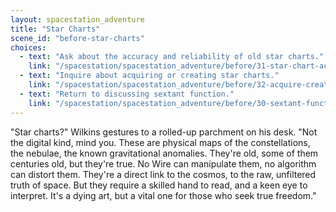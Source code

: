 ```yaml
---
layout: spacestation_adventure
title: "Star Charts"
scene_id: "before-star-charts"
choices:
  - text: "Ask about the accuracy and reliability of old star charts."
    link: "/spacestation/spacestation_adventure/before/31-star-chart-accuracy/"
  - text: "Inquire about acquiring or creating star charts."
    link: "/spacestation/spacestation_adventure/before/32-acquire-create-star-charts/"
  - text: "Return to discussing sextant function."
    link: "/spacestation/spacestation_adventure/before/30-sextant-function/"
---
```


"Star charts?" Wilkins gestures to a rolled-up parchment on his desk. "Not the digital kind, mind you. These are physical maps of the constellations, the nebulae, the known gravitational anomalies. They're old, some of them centuries old, but they're true. No Wire can manipulate them, no algorithm can distort them. They're a direct link to the cosmos, to the raw, unfiltered truth of space. But they require a skilled hand to read, and a keen eye to interpret. It's a dying art, but a vital one for those who seek true freedom."
